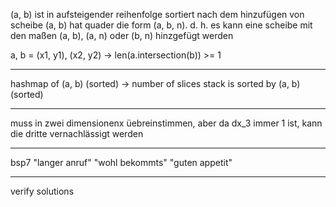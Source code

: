 (a, b) ist in aufsteigender reihenfolge sortiert
nach dem hinzufügen von scheibe (a, b) hat quader die form (a, b, n).
d. h. es kann eine scheibe mit den maßen (a, b), (a, n) oder (b, n) hinzgefügt werden

a, b = (x1, y1), (x2, y2)
->
len(a.intersection(b)) >= 1

---

hashmap of (a, b) (sorted) -> number of slices
stack is sorted by (a, b) (sorted)

---

muss in zwei dimensionenx üebreinstimmen, aber da dx_3 immer 1 ist, kann die dritte vernachlässigt werden

---

bsp7 "langer anruf"
"wohl bekommts"
"guten appetit"

---

verify solutions
